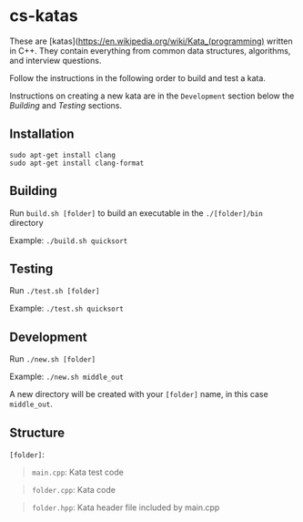 # cs-katas

These are [katas](https://en.wikipedia.org/wiki/Kata_(programming) written in C++. They contain everything from common data
structures, algorithms, and interview questions.

Follow the instructions in the following order to build and test a kata.

Instructions on creating a new kata are in the `Development` section below the
_Building_ and _Testing_ sections.

## Installation
```
sudo apt-get install clang
sudo apt-get install clang-format
```

## Building
Run `build.sh [folder]` to build an executable in the `./[folder]/bin` directory

Example: `./build.sh quicksort`

## Testing
Run `./test.sh [folder]`  

Example: `./test.sh quicksort`

## Development

Run `./new.sh [folder]`

Example: `./new.sh middle_out`

A new directory will be created with your `[folder]` name, in this case
`middle_out`.

## Structure
`[folder]`:
  >`main.cpp`: Kata test code

  >`folder.cpp`: Kata code

  >`folder.hpp`: Kata header file included by main.cpp
